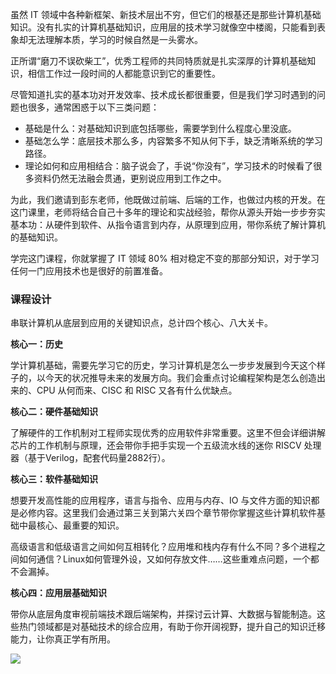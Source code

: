 虽然 IT 领域中各种新框架、新技术层出不穷，但它们的根基还是那些计算机基础知识。没有扎实的计算机基础知识，应用层的技术学习就像空中楼阁，只能看到表象却无法理解本质，学习的时候自然是一头雾水。

正所谓“磨刀不误砍柴工”，优秀工程师的共同特质就是扎实深厚的计算机基础知识，相信工作过一段时间的人都能意识到它的重要性。

尽管知道扎实的基本功对开发效率、技术成长都很重要，但是我们学习时遇到的问题也很多，通常困惑于以下三类问题：

- 基础是什么：对基础知识到底包括哪些，需要学到什么程度心里没底。
- 基础怎么学：底层技术那么多，内容繁多不知从何下手，缺乏清晰系统的学习路径。
- 理论如何和应用相结合：脑子说会了，手说“你没有”，学习技术的时候看了很多资料仍然无法融会贯通，更别说应用到工作之中。

为此，我们邀请到彭东老师，他既做过前端、后端的工作，也做过内核的开发。在这门课里，老师将结合自己十多年的理论和实战经验，帮你从源头开始一步步夯实基本功：从硬件到软件、从指令语言到内存，从原理到应用，带你系统了解计算机的基础知识。

学完这门课程，你就掌握了 IT 领域 80% 相对稳定不变的那部分知识，对于学习任何一门应用技术也是很好的前置准备。

### 课程设计

串联计算机从底层到应用的关键知识点，总计四个核心、八大关卡。

**核心一：历史**

学计算机基础，需要先学习它的历史，学习计算机是怎么一步步发展到今天这个样子的，以今天的状况推导未来的发展方向。我们会重点讨论编程架构是怎么创造出来的、CPU 从何而来、CISC 和 RISC 又各有什么优缺点。

**核心二：硬件基础知识**

了解硬件的工作机制对工程师实现优秀的应用软件非常重要。这里不但会详细讲解芯片的工作机制与原理，还会带你手把手实现一个五级流水线的迷你 RISCV 处理器（基于Verilog，配套代码量2882行）。

**核心三：软件基础知识**

想要开发高性能的应用程序，语言与指令、应用与内存、IO 与文件方面的知识都是必修内容。这里我们会通过第三关到第六关四个章节带你掌握这些计算机软件基础中最核心、最重要的知识。

高级语言和低级语言之间如何互相转化？应用堆和栈内存有什么不同？多个进程之间如何通信？Linux如何管理外设，又如何存放文件……这些重难点问题，一个都不会漏掉。

**核心四：应用层基础知识**

带你从底层角度审视前端技术跟后端架构，并探讨云计算、大数据与智能制造。这些热门领域都是对基础技术的综合应用，有助于你开阔视野，提升自己的知识迁移能力，让你真正学有所用。

![](https://static001.geekbang.org/resource/image/2d/bb/2d89cfa19124af8068bd9f94d9e0b5bb.jpg)